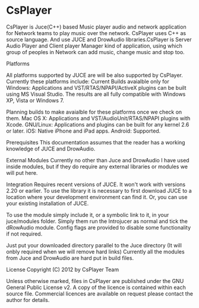 CsPlayer
========

CsPlayer is Juce(C++) based Music player audio and network application for Network teams to play music over the network. CsPlayer uses C++ as source language. And use JUCE and DrowAudio libraries.CsPlayer is Server Audio Player and Client player Manager kind of application, 
using which group of peoples in Network can add music, change music and stop too.

Platforms

All platforms supported by JUCE are will be also supported by CsPlayer. Currently these platforms include:
Current Builds avaialble only for
Windows: Applications and VST/RTAS/NPAPI/ActiveX plugins can be built using MS Visual Studio. The results are all fully compatible with Windows XP, Vista or Windows 7.

Planning builds to make avaialble for these platforms once we check on them.
Mac OS X: Applications and VST/AudioUnit/RTAS/NPAPI plugins with Xcode.
GNU/Linux: Applications and plugins can be built for any kernel 2.6 or later.
iOS: Native iPhone and iPad apps.
Android: Supported.

Prerequisites
This documentation assumes that the reader has a working knowledge of JUCE and DrowAudio.

External Modules
Currently no other than Juce and DrowAudio I have used inside modules, but if they do require any external libraries or modules we will put here.


Integration
Requires recent versions of JUCE. It won't work with versions 2.20 or earlier. To use the library it is necessary to first download JUCE to a location where your development environment can find it. Or, you can use your existing installation of JUCE.

To use the module simply include it, or a symbolic link to it, in your juce/modules folder. Simply them run the Introjucer as normal and tick the dRowAudio module. Config flags are provided to disable some functionality if not required.

Just put your downloaded directory parallel to the Juce directory (It will onbly required when we will remove hard links) Currently all the modules from Juce and DrowAudio are hard put in build files.

License
Copyright (C) 2012 by CsPlayer Team

Unless otherwise marked, files in CsPlayer are published under the GNU General Public License v2. A copy of the licence is contained within each source file. Commercial licences are available on request please contact the author for details.